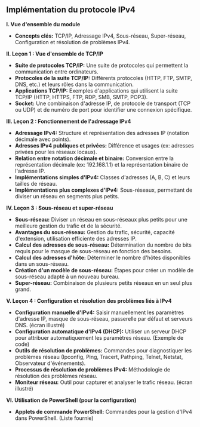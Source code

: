 ## Implémentation du protocole IPv4

**I. Vue d'ensemble du module**

* **Concepts clés:** TCP/IP, Adressage IPv4, Sous-réseau, Super-réseau, Configuration et résolution de problèmes IPv4.


**II. Leçon 1 : Vue d'ensemble de TCP/IP**

* **Suite de protocoles TCP/IP:** Une suite de protocoles qui permettent la communication entre ordinateurs.
* **Protocoles de la suite TCP/IP:**  Différents protocoles (HTTP, FTP, SMTP, DNS, etc.) et leurs rôles dans la communication.
* **Applications TCP/IP:** Exemples d'applications qui utilisent la suite TCP/IP (HTTP, HTTPS, FTP, RDP, SMB, SMTP, POP3).
* **Socket:** Une combinaison d'adresse IP, de protocole de transport (TCP ou UDP) et de numéro de port pour identifier une connexion spécifique.


**III. Leçon 2 : Fonctionnement de l'adressage IPv4**

* **Adressage IPv4:** Structure et représentation des adresses IP (notation décimale avec points).
* **Adresses IPv4 publiques et privées:**  Différence et usages (ex: adresses privées pour les réseaux locaux).
* **Relation entre notation décimale et binaire:**  Conversion entre la représentation décimale (ex: 192.168.1.1) et la représentation binaire de l'adresse IP.
* **Implémentations simples d'IPv4:** Classes d'adresses (A, B, C) et leurs tailles de réseau.
* **Implémentations plus complexes d'IPv4:**  Sous-réseaux, permettant de diviser un réseau en segments plus petits.


**IV. Leçon 3 : Sous-réseau et super-réseau**

* **Sous-réseau:**  Diviser un réseau en sous-réseaux plus petits pour une meilleure gestion du trafic et de la sécurité.
* **Avantages du sous-réseau:**  Gestion du trafic, sécurité, capacité d'extension, utilisation efficiente des adresses IP.
* **Calcul des adresses de sous-réseau:**  Détermination du nombre de bits requis pour le masque de sous-réseau en fonction des besoins.
* **Calcul des adresses d'hôte:**  Déterminer le nombre d'hôtes disponibles dans un sous-réseau.
* **Création d'un modèle de sous-réseau:**  Étapes pour créer un modèle de sous-réseau adapté à un nouveau bureau.
* **Super-réseau:**  Combinaison de plusieurs petits réseaux en un seul plus grand.


**V. Leçon 4 : Configuration et résolution des problèmes liés à IPv4**

* **Configuration manuelle d'IPv4:**  Saisir manuellement les paramètres d'adresse IP, masque de sous-réseau, passerelle par défaut et serveurs DNS. (écran illustré)
* **Configuration automatique d'IPv4 (DHCP):**  Utiliser un serveur DHCP pour attribuer automatiquement les paramètres réseau. (Exemple de code)
* **Outils de résolution de problèmes:**  Commandes pour diagnostiquer les problèmes réseau (Ipconfig, Ping, Tracert, Pathping, Telnet, Netstat, Observateur d'événements).
* **Processus de résolution de problèmes IPv4:** Méthodologie de résolution des problèmes réseau.
* **Moniteur réseau:**  Outil pour capturer et analyser le trafic réseau.  (écran illustré)


**VI.  Utilisation de PowerShell (pour la configuration)**

* **Applets de commande PowerShell:**  Commandes pour la gestion d'IPv4 dans PowerShell. (Liste fournie)

